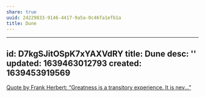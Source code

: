 ```yaml
---
share: true
uuid: 24229833-9146-4417-9a5a-0c46fa1efb1a
title: Dune
---
```

---
id: D7kgSJitOSpK7xYAXVdRY
title: Dune
desc: ''
updated: 1639463012793
created: 1639453919569
---

[Quote by Frank Herbert: “Greatness is a transitory experience. It is nev...”](https://www.goodreads.com/quotes/111899-greatness-is-a-transitory-experience-it-is-never-consistent-it)
